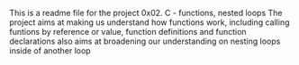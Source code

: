 This is a readme file for the project 0x02. C - functions, nested loops 
The project aims at making us understand how functions work, including calling funtions by reference or value, function definitions and function declarations 
also aims at broadening our understanding on nesting loops inside of another loop
